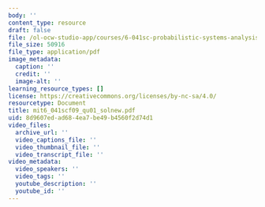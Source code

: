 ```yaml
---
body: ''
content_type: resource
draft: false
file: /ol-ocw-studio-app/courses/6-041sc-probabilistic-systems-analysis-and-applied-probability-fall-2013/mit6_041scf09_qu01_solnew.pdf
file_size: 50916
file_type: application/pdf
image_metadata:
  caption: ''
  credit: ''
  image-alt: ''
learning_resource_types: []
license: https://creativecommons.org/licenses/by-nc-sa/4.0/
resourcetype: Document
title: mit6_041scf09_qu01_solnew.pdf
uid: 8d9607ed-ad68-4ea7-be49-b4560f2d74d1
video_files:
  archive_url: ''
  video_captions_file: ''
  video_thumbnail_file: ''
  video_transcript_file: ''
video_metadata:
  video_speakers: ''
  video_tags: ''
  youtube_description: ''
  youtube_id: ''
---
```


